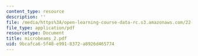 ```yaml
---
content_type: resource
description: ''
file: /media/https%3A/open-learning-course-data-rc.s3.amazonaws.com/22-55j-principles-of-radiation-interactions-fall-2004/9bcafca65f48e9918372a8926d465774_microbeams_2.pdf
file_type: application/pdf
resourcetype: Document
title: microbeams_2.pdf
uid: 9bcafca6-5f48-e991-8372-a8926d465774
---
```

